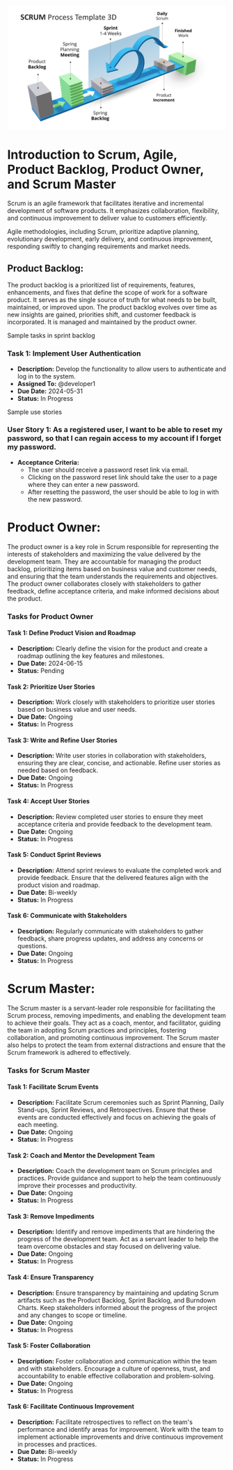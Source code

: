 
![Scrum and Agile process](/Images/ScrumandAgile.jpg)

# Introduction to Scrum, Agile, Product Backlog, Product Owner, and Scrum Master

Scrum is an agile framework that facilitates iterative and incremental development of software products.
It emphasizes collaboration, flexibility, and continuous improvement to deliver value to customers efficiently.

Agile methodologies, including Scrum, prioritize adaptive planning, evolutionary development, early delivery, and continuous improvement, responding swiftly to changing requirements and market needs.

## Product Backlog:

The product backlog is a prioritized list of requirements, features, enhancements, and fixes that define the scope of work for a software product.
It serves as the single source of truth for what needs to be built, maintained, or improved upon. 
The product backlog evolves over time as new insights are gained, priorities shift, and customer feedback is incorporated. 
It is managed and maintained by the product owner.


Sample tasks in sprint backlog
### Task 1: Implement User Authentication

- **Description:** Develop the functionality to allow users to authenticate and log in to the system.
- **Assigned To:** @developer1
- **Due Date:** 2024-05-31
- **Status:** In Progress

Sample use stories 
### User Story 1: As a registered user, I want to be able to reset my password, so that I can regain access to my account if I forget my password.

- **Acceptance Criteria:**
  - The user should receive a password reset link via email.
  - Clicking on the password reset link should take the user to a page where they can enter a new password.
  - After resetting the password, the user should be able to log in with the new password.

# Product Owner:

The product owner is a key role in Scrum responsible for representing the interests of stakeholders and maximizing the value delivered by the development team. 
They are accountable for managing the product backlog, prioritizing items based on business value and customer needs, and ensuring that the team understands the requirements and objectives. 
The product owner collaborates closely with stakeholders to gather feedback, define acceptance criteria, and make informed decisions about the product.

### Tasks for Product Owner

#### Task 1: Define Product Vision and Roadmap

- **Description:** Clearly define the vision for the product and create a roadmap outlining the key features and milestones.
- **Due Date:** 2024-06-15
- **Status:** Pending

#### Task 2: Prioritize User Stories

- **Description:** Work closely with stakeholders to prioritize user stories based on business value and user needs.
- **Due Date:** Ongoing
- **Status:** In Progress

#### Task 3: Write and Refine User Stories

- **Description:** Write user stories in collaboration with stakeholders, ensuring they are clear, concise, and actionable. Refine user stories as needed based on feedback.
- **Due Date:** Ongoing
- **Status:** In Progress

#### Task 4: Accept User Stories

- **Description:** Review completed user stories to ensure they meet acceptance criteria and provide feedback to the development team.
- **Due Date:** Ongoing
- **Status:** In Progress

#### Task 5: Conduct Sprint Reviews

- **Description:** Attend sprint reviews to evaluate the completed work and provide feedback. Ensure that the delivered features align with the product vision and roadmap.
- **Due Date:** Bi-weekly
- **Status:** In Progress

#### Task 6: Communicate with Stakeholders

- **Description:** Regularly communicate with stakeholders to gather feedback, share progress updates, and address any concerns or questions.
- **Due Date:** Ongoing
- **Status:** In Progress


# Scrum Master:

The Scrum master is a servant-leader role responsible for facilitating the Scrum process, removing impediments, and enabling the development team to achieve their goals. 
They act as a coach, mentor, and facilitator, guiding the team in adopting Scrum practices and principles, fostering collaboration, and promoting continuous improvement. 
The Scrum master also helps to protect the team from external distractions and ensure that the Scrum framework is adhered to effectively.
### Tasks for Scrum Master

#### Task 1: Facilitate Scrum Events

- **Description:** Facilitate Scrum ceremonies such as Sprint Planning, Daily Stand-ups, Sprint Reviews, and Retrospectives. Ensure that these events are conducted effectively and focus on achieving the goals of each meeting.
- **Due Date:** Ongoing
- **Status:** In Progress

#### Task 2: Coach and Mentor the Development Team

- **Description:** Coach the development team on Scrum principles and practices. Provide guidance and support to help the team continuously improve their processes and productivity.
- **Due Date:** Ongoing
- **Status:** In Progress

#### Task 3: Remove Impediments

- **Description:** Identify and remove impediments that are hindering the progress of the development team. Act as a servant leader to help the team overcome obstacles and stay focused on delivering value.
- **Due Date:** Ongoing
- **Status:** In Progress

#### Task 4: Ensure Transparency

- **Description:** Ensure transparency by maintaining and updating Scrum artifacts such as the Product Backlog, Sprint Backlog, and Burndown Charts. Keep stakeholders informed about the progress of the project and any changes to scope or timeline.
- **Due Date:** Ongoing
- **Status:** In Progress

#### Task 5: Foster Collaboration

- **Description:** Foster collaboration and communication within the team and with stakeholders. Encourage a culture of openness, trust, and accountability to enable effective collaboration and problem-solving.
- **Due Date:** Ongoing
- **Status:** In Progress

#### Task 6: Facilitate Continuous Improvement

- **Description:** Facilitate retrospectives to reflect on the team's performance and identify areas for improvement. Work with the team to implement actionable improvements and drive continuous improvement in processes and practices.
- **Due Date:** Bi-weekly
- **Status:** In Progress

